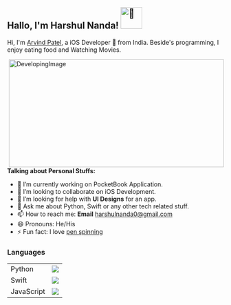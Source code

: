 <h2> Hallo, I'm Harshul Nanda! <img src="https://c.tenor.com/8TTGn6XVuPAAAAAi/good-morning-hello.gif" alt="👋" width="50" height="50"/></h2>

Hi, I'm [Arvind Patel](https://arvindcs.github.io/), a iOS Developer 🚀 from India. Beside's programming, I enjoy eating food and Watching Movies.

  <img align="right" src="https://storage.googleapis.com/figmotion-renderer/videos/7%3A2%3A1ab410c2-2865-4322-bce6-d7aebebd84dc-02cbf434-8ea1-49e0-b388-abde8f805c3d.gif?GoogleAccessId=cloud-run-frames-handler%40figmotion.iam.gserviceaccount.com&Expires=1642800508&Signature=QOgXv%2BaRdEqXagOQZ9XEyzBHDJ%2B%2BmvbwusXo6%2F24HSM%2FjvSsX1o%2B5l7zw6qXW5oPIwk2GldrHPNKq26qoUAj93o3mikUtHVINC2VzYCJs30LsRaB4KUsjutMzDLaSpoborf42FhIlMAVaVa6Vfo6FNTZPFPzozMEYzrOJJ2knrOFazPpldP0Ix6zCuKoURaYnSoaBYY07eAiREv%2FJDWzrFbKUcBc%2FVT3pL14CaxmEkv5nJuWhHxulg8g9a1yWum34ERjpJE8FrYvyAyWVhnXQ6w%2F9huaHej1UPv3SPReZ8Mk%2B5s9cLhK7g0DdrKiW1ZoVIOhRCnm7TUVhAqaPDZxVQ%3D%3D" alt="DevelopingImage" width="500" height="250"/>
    
**Talking about Personal Stuffs:**

<ul>
  <li>🔭 I’m currently working on PocketBook Application.</li>
  <li>👯 I’m looking to collaborate on iOS Development.</li>
  <li>🤔 I’m looking for help with <b>UI Designs</b> for an app.</li>
  <li>💬 Ask me about Python, Swift or any other tech related stuff.</li>
  <li>📫 How to reach me: <b>Email</b> <a href="mailto:harshulnanda0@gmail.com">harshulnanda0@gmail.com</a></li>
  <li>😄 Pronouns: He/His</li>
  <li>⚡ Fun fact: I love <a href="https://media.giphy.com/media/YFDqKSn3nKh1bzYlHE/giphy.gif">pen spinning</a></li>
</ul>


<h3> Languages </h3>
<table>
  <tr>
    <td>
      Python
    </td>
    <td>
      <img src="https://us-central1-progress-markdown.cloudfunctions.net/progress/90" />
    </td>
  </tr>
  <tr>
    <td>
      Swift
    </td>
    <td>
      <img src="https://us-central1-progress-markdown.cloudfunctions.net/progress/70" />
    </td>
  </tr>
  <tr>
    <td>
      JavaScript
    </td>
    <td>
      <img src="https://us-central1-progress-markdown.cloudfunctions.net/progress/55" />
    </td>
  </tr>
</table>
